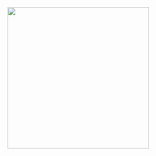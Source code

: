 <div align="center">
<img src="https://raw.githubusercontent.com/lolmageap/lolmageap/main/DemoCreatorRec_2023-05-23-13-16-27.gif" align="center" height="325" />
</div>  
  

